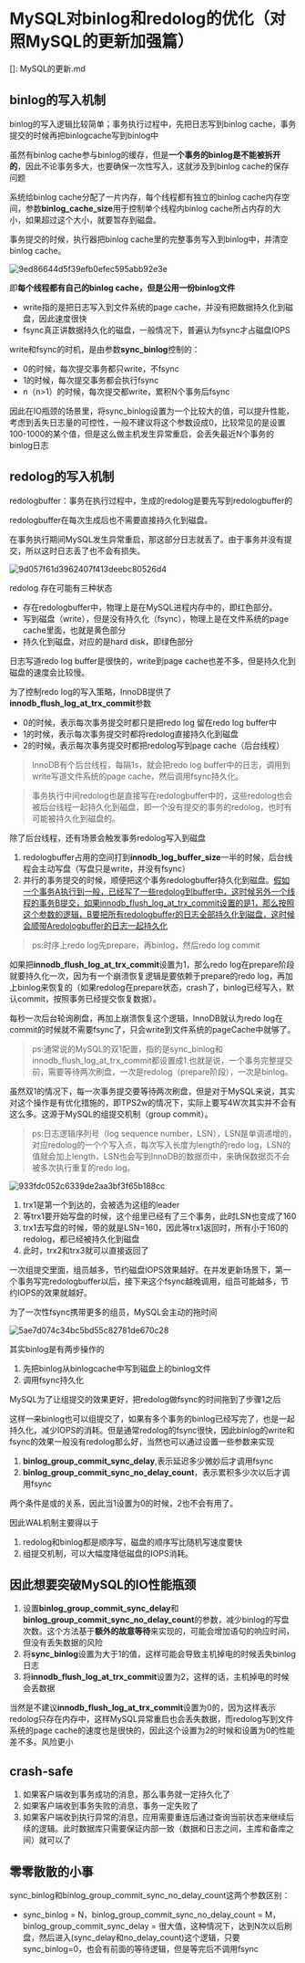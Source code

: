 # MySQL对binlog和redolog的优化（对照MySQL的更新加强篇）

[]: MySQL的更新.md



## binlog的写入机制

binlog的写入逻辑比较简单；事务执行过程中，先把日志写到binlog cache，事务提交的时候再把binlogcache写到binlog中

虽然有binlog cache参与binlog的缓存，但是**一个事务的binlog是不能被拆开的**，因此不论事务多大，也要确保一次性写入，这就涉及到binlog cache的保存问题

系统给binlog cache分配了一片内存，每个线程都有独立的binlog cache内存空间，参数**binlog_cache_size**用于控制单个线程内binlog cache所占内存的大小，如果超过这个大小，就要暂存到磁盘。

事务提交的时候，执行器把binlog cache里的完整事务写入到binlog中，并清空binlog cache。

![9ed86644d5f39efb0efec595abb92e3e](MySQL的binlog和redolog的优化.assets/9ed86644d5f39efb0efec595abb92e3e.png)

即**每个线程都有自己的binlog cache，但是公用一份binlog文件**

- write指的是把日志写入到文件系统的page cache，并没有把数据持久化到磁盘，因此速度很快
- fsync真正讲数据持久化的磁盘，一般情况下，普遍认为fsync才占磁盘IOPS

write和fsync的时机，是由参数**sync_binlog**控制的：

- 0的时候，每次提交事务都只write，不fsync
- 1的时候，每次提交事务都会执行fsync
- n（n>1）的时候，每次提交都write，累积N个事务后fsync

因此在IO瓶颈的场景里，将sync_binlog设置为一个比较大的值，可以提升性能，考虑到丢失日志量的可控性，一般不建议将这个参数设成0，比较常见的是设置100-1000的某个值，但是这么做主机发生异常重启，会丢失最近N个事务的binlog日志

## redolog的写入机制

redologbuffer：事务在执行过程中，生成的redolog是要先写到redologbuffer的

redologbuffer在每次生成后也不需要直接持久化到磁盘。

在事务执行期间MySQL发生异常重启，那这部分日志就丢了。由于事务并没有提交，所以这时日志丢了也不会有损失。

![9d057f61d3962407f413deebc80526d4](MySQL的binlog和redolog的优化.assets/9d057f61d3962407f413deebc80526d4.png)

redolog 存在可能有三种状态

- 存在redologbuffer中，物理上是在MySQL进程内存中的，即红色部分。
- 写到磁盘（write），但是没有持久化（fsync），物理上是在文件系统的page cache里面，也就是黄色部分
- 持久化到磁盘，对应的是hard disk，即绿色部分

日志写道redo log buffer是很快的，write到page cache也差不多，但是持久化到磁盘的速度会比较慢。

为了控制redo log的写入策略，InnoDB提供了**innodb_flush_log_at_trx_commit**参数

- 0的时候，表示每次事务提交时都只是把redo log 留在redo log buffer中
- 1的时候，表示每次事务提交时都将redolog直接持久化到磁盘
- 2的时候，表示每次事务提交时都把redolog写到page cache（后台线程）

> InnoDB有个后台线程，每隔1s，就会把redo log buffer中的日志，调用到write写道文件系统的page cache，然后调用fsync持久化。

> 事务执行中间redolog也是直接写在redologbuffer中的，这些redolog也会被后台线程一起持久化到磁盘，即一个没有提交的事务的redolog，也时有可能被持久化到磁盘的。

除了后台线程，还有场景会触发事务redolog写入到磁盘

1. redologbuffer占用的空间打到**innodb_log_buffer_size**一半的时候，后台线程会主动写盘（写盘只是write，并没有fsync）
2. 并行的事务提交的时候，顺便把这个事务redologbuffer持久化到磁盘。<u>假如一个事务A执行到一般，已经写了一些redolog到buffer中，这时候另外一个线程的事务B提交，如果innodb_flush_log_at_trx_commit设置的是1，那么按照这个参数的逻辑，B要把所有redologbuffer的日志全部持久化到磁盘，这时候会顺带Aredologbuffer的日志一起持久化</u>

> ps:时序上redo log先prepare，再binlog，然后redo log commit

如果把**innodb_flush_log_at_trx_commit**设置为1，那么redo log在prepare阶段就要持久化一次，因为有一个崩溃恢复逻辑是要依赖于prepare的redo log，再加上binlog来恢复的（如果redolog在prepare状态，crash了，binlog已经写入，默认commit，按照事务已经提交恢复数据）。

每秒一次后台轮询刷盘，再加上崩溃恢复这个逻辑，InnoDB就认为redo log在commit的时候就不需要fsync了，只会write到文件系统的pageCache中就够了。

> ps:通常说的MySQL的双1配置，指的是sync_binlog和innodb_flush_log_at_trx_commit都设置成1.也就是说，一个事务完整提交前，需要等待两次刷盘，一次是redolog（prepare阶段），一次是binlog。

虽然双1的情况下，每一次事务提交要等待两次刷盘，但是对于MySQL来说，其实对这个操作是有优化措施的，即TPS2w的情况下，实际上要写4W次其实并不会有这么多。这源于MySQL的组提交机制（group commit）。

> ps:日志逻辑序列号（log sequence number，LSN），LSN是单调递增的，对应redolog的一个个写入点，每次写入长度为length的redo log，LSN的值就会加上length，LSN也会写到InnoDB的数据页中，来确保数据页不会被多次执行重复的redo log。

![933fdc052c6339de2aa3bf3f65b188cc](MySQL的binlog和redolog的优化.assets/933fdc052c6339de2aa3bf3f65b188cc-1598756326188.png)

1. trx1是第一个到达的，会被选为这组的leader
2. 等trx1要开始写盘的时候，这个组里已经有了三个事务，此时LSN也变成了160
3. trx1去写盘的时候，带的就是LSN=160，因此等trx1返回时，所有小于160的redolog，都已经被持久化到磁盘
4. 此时，trx2和trx3就可以直接返回了

一次组提交里面，组员越多，节约磁盘IOPS效果越好。在并发更新场景下，第一个事务写完redologbuffer以后，接下来这个fsync越晚调用，组员可能越多，节约IOPS的效果就越好。

为了一次性fsync携带更多的组员，MySQL会主动的拖时间

![5ae7d074c34bc5bd55c82781de670c28](MySQL的binlog和redolog的优化.assets/5ae7d074c34bc5bd55c82781de670c28.png)

其实binlog是有两步操作的

1. 先把binlog从binlogcache中写到磁盘上的binlog文件
2. 调用fsync持久化

MySQL为了让组提交的效果更好，把redolog做fsync的时间拖到了步骤1之后

这样一来binlog也可以组提交了，如果有多个事务的binlog已经写完了，也是一起持久化，减少IOPS的消耗。但是通常redolog的fsync很快，因此binlog的write和fsync的效果一般没有redolog那么好，当然也可以通过设置一些参数来实现

1. **binlog_group_commit_sync_delay**,表示延迟多少微妙后才调用fsync
2. **binlog_group_commit_sync_no_delay_count**，表示累积多少次以后才调用fsync

两个条件是或的关系，因此当1设置为0的时候，2也不会有用了。

因此WAL机制主要得以于

1. redolog和binlog都是顺序写，磁盘的顺序写比随机写速度要快
2. 组提交机制，可以大幅度降低磁盘的IOPS消耗。

## 因此想要突破MySQL的IO性能瓶颈

1. 设置**binlog_group_commit_sync_delay**和**binlog_group_commit_sync_no_delay_count**的参数，减少binlog的写盘次数。这个方法基于**额外的故意等待**来实现的，可能会增加语句的响应时间，但没有丢失数据的风险
2. 将**sync_binlog**设置为大于1的值，这样可能会导致主机掉电的时候丢失binlog日志
3. 将**innodb_flush_log_at_trx_commit**设置为2，这样的话，主机掉电的时候会丢数据

当然是不建议**innodb_flush_log_at_trx_commit**设置为0的，因为这样表示redolog只存在内存中，这样MySQL异常重启也会丢失数据，而redolog写到文件系统的page cache的速度也是很快的，因此这个设置为2的时候和设置为0的性能差不多。风险更小

## crash-safe

1. 如果客户端收到事务成功的消息，那么事务就一定持久化了
2. 如果客户端收到事务失败的消息，事务一定失败了
3. 如果客户端收到执行异常的消息，应用需要重连后通过查询当前状态来继续后续的逻辑。此时数据库只需要保证内部一致（数据和日志之间，主库和备库之间）就可以了

## 零零散散的小事

sync_binlog和binlog_group_commit_sync_no_delay_count这两个参数区别：

-  sync_binlog = N，binlog_group_commit_sync_no_delay_count = M，binlog_group_commit_sync_delay = 很大值，这种情况下，达到N次以后刷盘，然后进入(sync_delay和no_delay_count)这个逻辑，只要sync_binlog=0，也会有前面的等待逻辑，但是等完后不调用fsync

